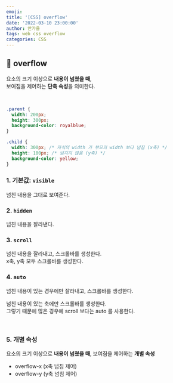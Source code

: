```yaml
---
emoji:
title: '[CSS] overflow'
date: '2022-03-10 23:00:00'
author: 안가을
tags: web css overflow
categories: CSS
---
```


## 💙 overflow

요소의 크기 이상으로 **내용이 넘쳤을 때**,<br />
보여짐을 제어하는 **단축 속성**을 의미한다.

<br />

```css
.parent {
  width: 200px;
  height: 300px;
  background-color: royalblue;
}

.child {
  width: 300px; /* 자식의 width 가 부모의 width 보다 넘침 (x축) */
  height: 100px; /* 넘치지 않음 (y축) */
  background-color: yellow;
}
```

### 1. 기본값: `visible`

넘친 내용을 그대로 보여준다.

### 2. `hidden`

넘친 내용을 잘라낸다.

### 3. `scroll`

넘친 내용을 잘라내고, 스크롤바를 생성한다.<br />
x축, y축 모두 스크롤바를 생성한다.

### 4. `auto`

넘친 내용이 있는 경우에만 잘라내고, 스크롤바를 생성한다.

넘친 내용이 있는 축에만 스크롤바를 생성한다.<br />
그렇기 때문에 많은 경우에 scroll 보다는 auto 를 사용한다.

<br />

### 5. 개별 속성

요소의 크기 이상으로 **내용이 넘쳤을 때**,
보여짐을 제어하는 **개별 속성**

- overflow-x (x축 넘침 제어)
- overflow-y (y축 넘침 제어)

```toc

```
